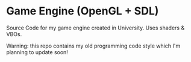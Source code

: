 # Game Engine (OpenGL + SDL)
Source Code for my game engine created in University. Uses shaders & VBOs.

Warning: this repo contains my old programming code style which I'm planning to update soon!
